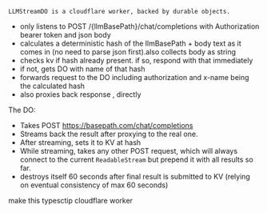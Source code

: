 `LLMStreamDO is a cloudflare worker, backed by durable objects.`

- only listens to POST /{llmBasePath}/chat/completions with Authorization bearer token and json body
- calculates a deterministic hash of the llmBasePath + body text as it comes in (no need to parse json first).also collects body as string
- checks kv if hash already present. if so, respond with that immediately
- if not, gets DO with name of that hash
- forwards request to the DO including authorization and x-name being the calculated hash
- also proxies back response , directly

The DO:

- Takes POST https://basepath.com/chat/completions
- Streams back the result after proxying to the real one.
- After streaming, sets it to KV at hash
- While streaming, takes any other POST request, which will always connect to the current `ReadableStream` but prepend it with all results so far.
- destroys itself 60 seconds after final result is submitted to KV (relying on eventual consistency of max 60 seconds)

make this typesctip cloudflare worker
